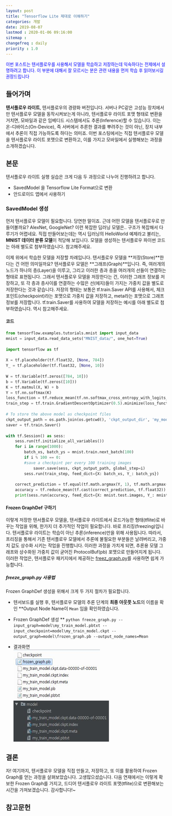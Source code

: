 ```yaml
---
layout: post
title: "Tensorflow Lite 제대로 이해하기"
categories: 개발
date: 2019-08-07
lastmod : 2020-01-06 09:16:00
sitemap :
changefreq : daily
priority : 1.0
---
```




<span style="font-size:10pt;color:blue">이번 포스트는 텐서플로우를 사용해서 모델을 학습하고 저장하는데 익숙하다는 전제에서 설명하려고 합니다. 이 부분에 대해서 잘 모르시는 분은 관련 내용을 먼저 학습 후 읽어보시길 권장드립니다</span>



## 들어가며

 **텐서플로우 라이트**, 텐서플로우의 경량화 버전입니다. 서버나 PC같은 고성능 장치에서만 텐서플로우 모델을 동작시켜보는게 아니라, 텐서플로우 라이트 포맷 형태로 변환을 거치면, 모바일과 같은 임베디드 시스템에서도 추론(Inference)할 수 있습니다. 이는 온-디바이스(On-Device), 즉 서버에서 추론한 결과를 뿌려주는 것이 아닌, 장치 내부에서 추론이 직접 가능하도록 하다는 의미죠. 이번 포스팅에서는 직접 텐서플로우 모델을 텐서플로우 라이트 포맷으로 변환하고, 이를 가지고 모바일에서 실행해보는 과정을 소개하겠습니다. 



## 본문

 텐서플로우 라이트 실행 실습은 크게 다음 두 과정으로 나누어 진행하려고 합니다. 

- SavedModel 을 Tensorflow Lite Format으로 변환
- 안드로이드 앱에서 사용하기



### SavedModel 생성

먼저 텐서플로우 모델이 필요합니다. 당연한 말이죠. 근데 어떤 모델을 텐서플로우로 만들어볼까요? AlexNet, GoogleNet? 이런 복잡한 딥러닝 모델은.. 구조가 복잡해서 다루기가 어렵네요. 직접 만들어보는데는 역시 딥러닝의 HelloWorld 예제라고 불리는, **MNIST 데이터 분류 모델**이 적당해 보입니다. 
모델을 생성하는 텐서플로우 파이썬 코드는 아래 별도로 첨부하였습니다. 참고해주세요. 

이제 위에서 학습한 모델을 저장할 차례입니다. 텐서플로우 모델을 **저장(Store)**한다는 건 어떤 의미일까요? 텐서플로우 모델은 **그래프(Graph)**입니다. 즉, 여러개의 노드가 하나의 층(Layer)을 이루고, 그리고 이러한 층과 층을 여러개의 선들이 연결하는 형태로 표현됩니다. 그래서 텐서플로우 모델을 저장한다는 건, 이러한 그래프 정보를 저장하고, 또 각 층과 층사이를 연결하는 수많은 선(에지)들이 가지는 가중치 값을 별도로 저장한다는 것과 같습니다. 저장의 형태는 보통은 tf.train.Saver API를 사용해서, 체크포인트(checkpoint)라는 포맷으로 가중치 값을 저장하고, meta라는 포맷으로 그래프 정보를 저장합니다. tf.train.Saver를 사용하여 모델을 저장하는 예시를 아래 별도로 첨부하였습니다. 역시 참고해주세요. 

#### 코드

```python
from tensorflow.examples.tutorials.mnist import input_data
mnist = input_data.read_data_sets("MNIST_data/", one_hot=True)

import tensorflow as tf

X = tf.placeholder(tf.float32, [None, 784])
Y_ = tf.placeholder(tf.float32, [None, 10])

W = tf.Variable(tf.zeros([784, 10]))
b = tf.Variable(tf.zeros([10]))
K = tf.matmul(X, W) + b
Y = tf.nn.softmax(K)
loss_function = tf.reduce_mean(tf.nn.softmax_cross_entropy_with_logits_v2(logits=K, labels=Y_))
train_step = tf.train.GradientDescentOptimizer(0.5).minimize(loss_function)

# To store the above model as checkpoint files
ckpt_output_path = os.path.join(os.getcwd(), 'ckpt_output_dir', 'my_model')
saver = tf.train.Saver()

with tf.Session() as sess:
    sess.run(tf.initialize_all_variables())
    for i in range(1000):
        batch_xs, batch_ys = mnist.train.next_batch(100)
        if i % 100 == 0:
        #save a checkpint per every 100 training images
            saver.save(sess, ckpt_output_path, global_step=i)
        sess.run(train_step, feed_dict={X: batch_xs, Y_: batch_ys})

    correct_prediction = tf.equal(tf.math.argmax(Y, 1), tf.math.argmax(Y_, 1))
    accuracy = tf.reduce_mean(tf.cast(correct_prediction, tf.float32))
    print(sess.run(accuracy, feed_dict={X: mnist.test.images, Y_: mnist.test.labels}))
```


#### Frozen GraphDef 구하기

이렇게 저장한 텐서플로우 모델을, 텐서플로우 라이트에서 로드가능한 형태(tflite)로 바꾸는 작업을 위해, 한가지 더 추가적인 작업이 필요합니다. 바로 프리징(freezing)입니다. 텐서플로우 라이트는 학습이 아닌 추론(inference)만을 위해 사용됩니다. 따라서, 프리징을 통해서 기존 텐서플로우 모델에서 추론에 불필요한 부분들은 날려버리고, 가중치 값도 상수화 시키는 작업을 진행합니다. 이러한 과정을 가치게 되면, 추론용 모델 그래프와 상수화된 가중치 값이 굳어진 ProtocolBuf(pb) 포맷으로 만들어지게 됩니다. 이러한 작업은, 텐서플로우 패키지에서 제공하는 [freez_graph.py](https://github.com/tensorflow/tensorflow/blob/master/tensorflow/python/tools/freeze_graph.py)를 사용하면 쉽게 가능합니다.

##### freeze_graph.py 사용법

Frozen GraphDef 생성을 위해서 크게 두 가지 절차가 필요합니다. 

* 텐서보드를 실행 후, 텐서플로우 모델의 추론 단계의 **최종 아웃풋 노드**의 이름을 확인
**Output Node Name이 `Mean` 임을 확인하였습니다.

* Frozen GraphDef 생성
** `python freeze_graph.py --input_graph=model\my_train_model.pbtxt --input_checkpoint=model\my_train_model.ckpt --output_graph=model\frozen_graph.pb --output_node_names=Mean`

* 결과화면  
![결과](https://github.com/junimnjw/junimnjw.github.io/blob/master/assets/img/freezed.JPG?raw=true)
![freezing 이전의 저장된 checkpoint 파일들](https://github.com/junimnjw/junimnjw.github.io/blob/master/assets/img/ckptfile.JPG?raw=true)


## 결론

자! 여기까지, 텐서플로우 모델을 직접 만들고, 저장하고, 또 이를 활용하여 Frozen Graph를 얻는 과정을 살펴보았습니다. 고생많으셨습니다. 다음 연재에서는 이렇게 확보한 Frozen Graph를 가지고, 드디어 텐서플로우 라이트 포맷(tflite)으로 변환해보는 시간을 가져보겠습니다. 감사합니다!~

## 참고문헌